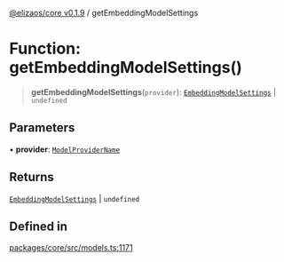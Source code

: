 [@elizaos/core v0.1.9](../index.md) / getEmbeddingModelSettings

# Function: getEmbeddingModelSettings()

> **getEmbeddingModelSettings**(`provider`): [`EmbeddingModelSettings`](../type-aliases/EmbeddingModelSettings.md) \| `undefined`

## Parameters

• **provider**: [`ModelProviderName`](../enumerations/ModelProviderName.md)

## Returns

[`EmbeddingModelSettings`](../type-aliases/EmbeddingModelSettings.md) \| `undefined`

## Defined in

[packages/core/src/models.ts:1171](https://github.com/Sifchain/sa-eliza/blob/main/packages/core/src/models.ts#L1171)
